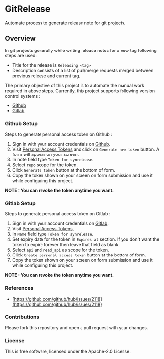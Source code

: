 # GitRelease
Automate process to generate release note for git projects.

## Overview
In git projects generally while writing release notes for a new tag following steps are used:

* Title for the release is `Releasing <tag>`
* Description consists of a list of pull/merge requests merged between previous release and current tag.

The primary objective of this project is to automate the manual work required in above steps. Currently, this project supports following version control systems :
* [Github](https://github.com)
* [Gitlab](https://gitlab.com)  

### Github Setup
Steps to generate personal access token on Github :

1. Sign in with your account credentials on [Github](https://github.com/login).
2. Visit [Personal Access Tokens](https://github.com/settings/tokens) and click on `Generate new token` button. A form will appear on your screen.
3. In note field type `Token for synrelease`.
4. Select `repo` scope for the token.
5. Click `Generate token` button at the bottom of form. 
6. Copy the token shown on your screen on form submission and use it while configuring this project. 

**NOTE : You can revoke the token anytime you want.**

### Gitlab Setup
Steps to generate personal access token on Gitlab :

1. Sign in with your account credentials on [Gitlab](https://gitlab.com/users/sign_in).
2. Visit [Personal Access Tokens](https://gitlab.com/profile/personal_access_tokens),
3. In `Name` field type `Token for synrelease`.
4. Set expiry date for the token in `Expires at` section. If you don't want the token to expire forever then leave that field as blank.
5. Select `api` and `read_api` as scope for the token.
6. Click `Create personal access token` button at the bottom of form.
7. Copy the token shown on your screen on form submission and use it while configuring this project. 

**NOTE : You can revoke the token anytime you want.**

### References
* [https://github.com/github/hub/issues/2118](https://github.com/github/hub/issues/2118)

### Contributions
Please fork this repository and open a pull request with your changes.

### License
This is free software, licensed under the Apache-2.0 License.
